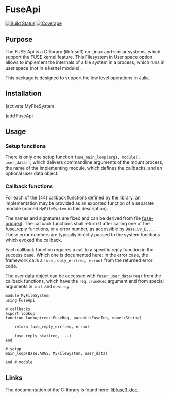 # FuseApi

[![Build Status](https://github.com/KlausC/FuseApi.jl/actions/workflows/CI.yml/badge.svg?branch=main)](https://github.com/KlausC/FuseApi.jl/actions/workflows/CI.yml?query=branch%3Amain)
[![Coverage](https://codecov.io/gh/KlausC/FuseApi.jl/branch/main/graph/badge.svg)](https://codecov.io/gh/KlausC/FuseApi.jl)

## Purpose

The FUSE Api is a C-library (libfuse3) on Linux and similar systems, which support the FUSE kernel feature.
This Filesystem in User space option allows to implement the internals of a file system in a process, which
runs in user space (not in a kernel module).

This package is designed to support the low level operations in Julia.

## Installation

]activate MyFileSystem

]add FuseApi

## Usage

### Setup functions

There is only one setup function `fuse_main_loop(args, module[, user_data])`, which delivers commandline arguments
of the mount process, the name of the implementing module, which defines the callbacks, and an optional user data
object.

### Callback functions

For each of the (44) callback functions defined by the library, an implementation may be provided as an exported
function of a separate module (named `MyFileSystem` in this description).

The names and signatures are fixed and can be derived from file [fuse-bridge.jl](https://github.com/KlausC/FuseApi.jl/blob/main/src/fusebridge.jl).
The callback functions shall return 0 after calling one of the fuse_reply functions, or a error number, as accessible by `Base.UV_E...`.
These error numbers are typically directly passed to the system functions which evoked the callback.

Each callback function requires a call to a specific reply function in the success case. Which one is documented here:
In the error case, the framework calls a `fuse_reply_err(req, errno)` from the returned error code.

The user data object can be accessed with `fuser_user_data(req)` from the callback functions, which have the `req::FuseReq` argument
and from special arguments in `init` and `destroy`.

    module MyFileSystem
    using FuseApi

    # callbacks
    export lookup
    function lookup(req::FuseReq, parent::FuseIno, name::String)

        return fuse_reply_err(req, errno)

        fuse_reply_stat(req, ...)
    end

    # setup
    main_loop(Base.ARGS, MyFileSystem, user_data)

    end # module

## Links

The documentation of the C-library is found here: [libfuse3-doc](http://libfuse.github.io/doxygen/index.html).
